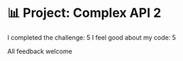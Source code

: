# 📊 Project: Complex API 2


I completed the challenge: 5
I feel good about my code: 5

All feedback welcome
